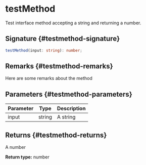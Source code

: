 # testMethod

Test interface method accepting a string and returning a number.

## Signature {#testmethod-signature}

```typescript
testMethod(input: string): number;
```

## Remarks {#testmethod-remarks}

Here are some remarks about the method

## Parameters {#testmethod-parameters}

| Parameter | Type | Description |
| --- | --- | --- |
| input | string | A string |

## Returns {#testmethod-returns}

A number

**Return type:** number

